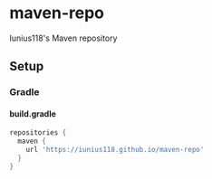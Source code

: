 # maven-repo

Iunius118's Maven repository

## Setup

### Gradle

#### build.gradle

```gradle
repositories {
  maven {
    url 'https://iunius118.github.io/maven-repo'
  }
}
```
